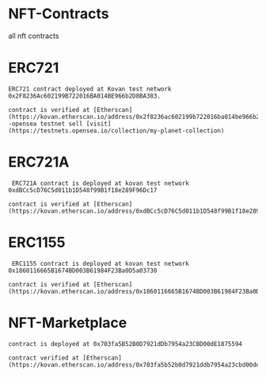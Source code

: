 # NFT-Contracts
all nft contracts 

# ERC721

    ERC721 contract deployed at Kovan test network 0x2F8236Ac602199B722016BA014BE966b2D8BA383.

    contract is verified at [Etherscan](https://kovan.etherscan.io/address/0x2f8236ac602199b722016ba014be966b2d8ba383#code)
    -opensea testnet sell [visit](https://testnets.opensea.io/collection/my-planet-collection)

# ERC721A

     ERC721A contract is deployed at kovan test network 0xdBCc5cD76C5d011b1D548f99B1f18e289F96Dc17

    contract is verified at [Etherscan](https://kovan.etherscan.io/address/0xdBCc5cD76C5d011b1D548f99B1f18e289F96Dc17)

# ERC1155

     ERC1155 contract is deployed at kovan test network 0x1860116665B1674BD003B61984F23Ba0D5a03730

    contract is verified at [Etherscan](https://kovan.etherscan.io/address/0x1860116665B1674BD003B61984F23Ba0D5a03730)

# NFT-Marketplace 
    contract is deployed at 0x703fa5B52B0D7921dDb7954a23CBD00dE1875594

    contract verified at [Etherscan](https://kovan.etherscan.io/address/0x703fa5b52b0d7921ddb7954a23cbd00de1875594#code)